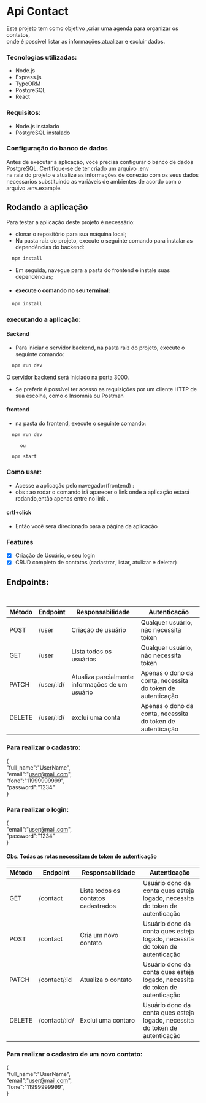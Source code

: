 # Api Contact

Este projeto tem como objetivo ,criar uma agenda para organizar os contatos,<br/>
onde é possível listar as informações,atualizar e excluir dados.

### Tecnologias utilizadas:
- Node.js
- Express.js
- TypeORM
- PostgreSQL
- React 

### Requisitos:
-  Node.js instalado 
-  PostgreSQL instalado 

### Configuração do banco de dados
Antes de executar a aplicação, você precisa configurar o banco de dados PostgreSQL. Certifique-se de ter criado um arquivo .env  
 na raiz do projeto e atualize as informações de conexão com os seus dados necessarios substituindo as variáveis de ambientes de acordo com o arquivo .env.example.

## Rodando a aplicação

Para testar a aplicação deste projeto é necessário:

- clonar o repositório para sua máquina local;
- Na pasta raiz do projeto, execute o     seguinte comando para instalar as   dependências 
do backend:

```bash
  npm install
```
- Em seguida, navegue para a pasta do frontend e instale suas dependências;
- ####  execute o comando no seu terminal:

```bash
  npm install
```
### executando a aplicação:

#### Backend

- Para iniciar o servidor backend, na pasta raiz do projeto, execute o seguinte comando:
```bash
  npm run dev
```
O servidor backend será iniciado na porta 3000.
- Se preferir é possível ter acesso as requisições por um cliente HTTP de sua escolha, como o Insomnia ou Postman


#### frontend
- na pasta do frontend, execute o seguinte comando:
```bash
  npm run dev
```
         ou
```bash
  npm start
```
###  Como usar:

- Acesse a aplicação pelo navegador(frontend) :
- obs : ao rodar o comando irá aparecer o link onde a aplicação estará rodando,então apenas entre no link .
 #### crtl+click
- Então você será direcionado para a página da aplicação

### Features
- [x] Criação de Usuário, o seu login
- [x] CRUD completo de contatos (cadastrar, listar, atulizar e deletar)
## Endpoints:
<br/>

| Método | Endpoint                   | Responsabilidade                                  | Autenticação                           |
| ------ | -------------------------- | ------------------------------------------------- | -------------------------------------- |
| POST   | /user                     | Criação de usuário                                | Qualquer usuário, não necessita token  |
| GET    | /user                   | Lista todos os usuários                           | Qualquer usuário, não necessita token                  |
| PATCH | /user/:id/ | Atualiza parcialmente informações de  um usuário |  Apenas o dono da conta, necessita do token de autenticação |
| DELETE | /user/:id/                 |exclui uma conta                                   | Apenas o dono da conta, necessita do token de autenticação |            

### Para realizar o cadastro:
{<br/>
  "full_name":"UserName",<br/>
  "email":"user@mail.com",<br/>
  "fone":"11999999999",<br/>
  "password":"1234"<br/>
}<br/>

### Para realizar o login:

{<br/>
  "email":"user@mail.com",<br/>
  "password":"1234"<br/>
}<br/>

#### Obs. Todas as rotas necessitam de token de autenticação
| Método | Endpoint                   | Responsabilidade                                  | Autenticação                           |
| ------ | -------------------------- | ------------------------------------------------- | -------------------------------------- |
|GET | /contact                     |  Lista todos os contatos cadastrados                         | Usuário dono da conta ques esteja logado, necessita do token de autenticação |
|POST | /contact                    | Cria um novo contato                                                        | Usuário dono da conta ques esteja logado, necessita do token de autenticação   |
|PATCH | /contact/:id                    | Atualiza o contato                                                  | Usuário dono da conta ques esteja logado, necessita do token de autenticação |
| DELETE | /contact/:id/                 |Exclui uma contaro                                   | Usuário dono da conta ques esteja logado, necessita do token de autenticação |                 |

### Para realizar o cadastro de um novo contato:

{<br/>
  "full_name":"UserName",<br/>
  "email":"user@mail.com",<br/>
  "fone":"11999999999",<br/>
}<br/>
